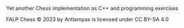 Yet another Chess implementation as C++ and programming exercises

FALP Chess © 2023 by Antlampas is licensed under CC BY-SA 4.0 